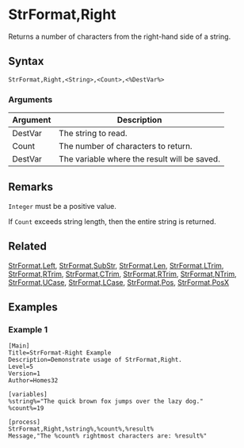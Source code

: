 # StrFormat,Right

Returns a number of characters from the right-hand side of a string.

## Syntax

```pebakery
StrFormat,Right,<String>,<Count>,<%DestVar%>
```

### Arguments

| Argument | Description |
| --- | --- |
| DestVar | The string to read. |
| Count | The number of characters to return. |
| DestVar | The variable where the result will be saved. |

## Remarks

`Integer` must be a positive value.

If `Count` exceeds string length, then the entire string is returned.

## Related

[StrFormat,Left](./Left.md), [StrFormat,SubStr](./SubStr.md), [StrFormat,Len](./Len.md), [StrFormat,LTrim](./LTrim.md), [StrFormat,RTrim](./RTrim.md), [StrFormat,CTrim](./CTrim.md), [StrFormat,RTrim](./RTrim.md), [StrFormat,NTrim](./NTrim.md), [StrFormat,UCase](./UCase.md), [StrFormat,LCase](./LCase.md), [StrFormat,Pos](./Pos.md), [StrFormat,PosX](./PosX.md)

## Examples

### Example 1

```pebakery
[Main]
Title=StrFormat-Right Example
Description=Demonstrate usage of StrFormat,Right.
Level=5
Version=1
Author=Homes32

[variables]
%string%="The quick brown fox jumps over the lazy dog."
%count%=19

[process]
StrFormat,Right,%string%,%count%,%result%
Message,"The %count% rightmost characters are: %result%"
```